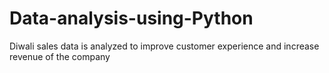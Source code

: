 # Data-analysis-using-Python
Diwali sales data is analyzed to improve customer experience and increase revenue of the company 
